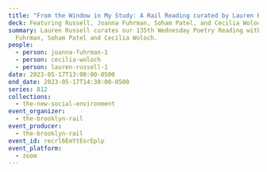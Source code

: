 ```yaml
---
title: "From the Window in My Study: A Rail Reading curated by Lauren Russell"
deck: Featuring Russell, Joanna Fuhrman, Soham Patel, and Cecilia Woloch
summary: Lauren Russell curates our 135th Wednesday Poetry Reading with Joanna
  Fuhrman, Soham Patel and Cecilia Woloch.
people:
  - person: joanna-fuhrman-1
  - person: cecilia-woloch
  - person: lauren-russell-1
date: 2023-05-17T13:00:00-0500
end_date: 2023-05-17T14:30:00-0500
series: 812
collections:
  - the-new-social-environment
event_organizer:
  - the-brooklyn-rail
event_producer:
  - the-brooklyn-rail
event_id: recrl6EmYtEorEplp
event_platform:
  - zoom
---
```

